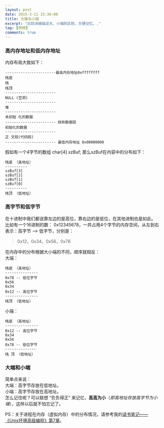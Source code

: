 ```yaml
---
layout: post
date: 2015-3-11 15:36:00
title: 大端与小端
excerpt: "比较详细描述大、小端的区别，方便记忆。."
tag: [网络]
comments: true
---
```


### 高内存地址和低内存地址
内存布局大致如下：

	-----------------------最高内存地址0xffffffff  
	栈底  
	栈  
	栈顶  
	-----------------------  
	NULL (空洞)  
	-----------------------
	堆
	-----------------------
	未初始 化的数据
	----------------------- 统称数据段
	初始化的数据
	-----------------------
	正 文段(代码段)
	----------------------- 最低内存地址 0x00000000

假如有一个4字节的数组 char[4] szBuf; 那么szBuf在内容中的分布如下： 
 
	栈底 （高地址）
	----------
	szBuf[3]
	szBuf[2]
	szBuf[1]
	szBuf[0]
	----------
	栈顶 （低地址）

### 高字节和低字节
在十进制中我们都说靠左边的是高位，靠右边的是低位，在其他进制也是如此。  
比如有一个16进制的数： 0x12345678，一共占用4个字节的内存空间，从左到右表示：高字节 --> 低字节，分别是：  
>0x12，0x34，0x56，0x78

在内存中的分布根据大小端的不同，顺序就相反：  
大端：

	栈底 （高地址）
	---------------
	0x78 -- 低位字节
	0x56
	0x34
	0x12 -- 高位字节
	---------------
	栈顶 （低地址）

小端：

	栈底 （高地址）
	---------------
	0x12 -- 高位字节
	0x34
	0x56
	0x78 -- 低位字节
	--------------
	栈 顶 （低地址）

### 大端和小端
简单点来说：  
大端：高字节存放在低地址。  
小端：高字节存放在高地址。  
怎么记住呢？可以联想 “负负得正” 来记忆，**高高为小**（*即高地址存放高字节为小端*），这样以后就不怕忘记了。

PS：关于进程在内存（虚拟内存）中的分布情况，请参考我的[读书笔记——《Unix环境高级编程》第7章](http://domicat.me/apue-3rd/)。